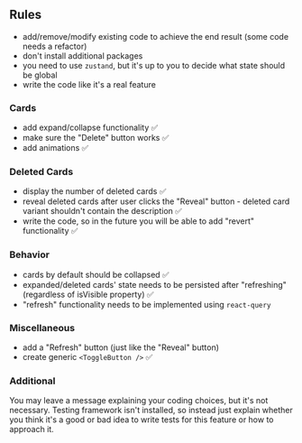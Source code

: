 ## Rules

- add/remove/modify existing code to achieve the end result (some code needs a refactor)
- don't install additional packages
- you need to use `zustand`, but it's up to you to decide what state should be global
- write the code like it's a real feature

### Cards

- add expand/collapse functionality ✅
- make sure the "Delete" button works ✅
- add animations ✅

### Deleted Cards

- display the number of deleted cards ✅
- reveal deleted cards after user clicks the "Reveal" button - deleted card variant shouldn't contain the description ✅
- write the code, so in the future you will be able to add "revert" functionality ✅

### Behavior

- cards by default should be collapsed ✅
- expanded/deleted cards' state needs to be persisted after "refreshing" (regardless of isVisible property) ✅
- "refresh" functionality needs to be implemented using `react-query`

### Miscellaneous

- add a "Refresh" button (just like the "Reveal" button)
- create generic `<ToggleButton />` ✅

### Additional

You may leave a message explaining your coding choices, but it's not necessary.
Testing framework isn't installed, so instead just explain whether you think it's a good or bad idea to write tests for this feature or how to approach it.

